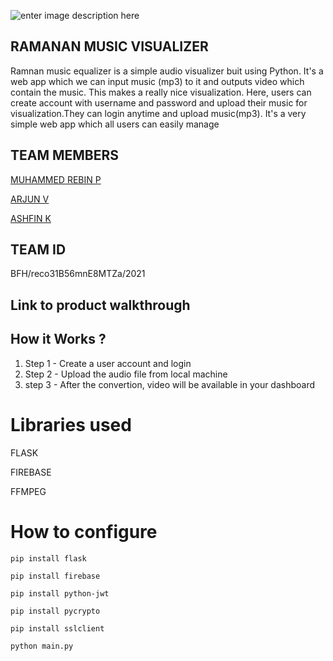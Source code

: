 ![enter image description here](https://github.com/rebin03/Ramanan-music-equalizer/blob/master/Bfh%20%281%29.png)
## **RAMANAN MUSIC VISUALIZER**

Ramnan music equalizer is a simple audio visualizer buit using Python. It's a web app which we can input music (mp3) to it and outputs video which contain the music. This makes a really nice visualization. Here, users can create account with username and password and upload their music for visualization.They can login anytime and upload music(mp3). It's a very simple web app which all users can easily manage


## TEAM MEMBERS
[MUHAMMED REBIN P](https://github.com/rebin03)

[ARJUN V](https://github.com/arjunvaradiyill)

[ASHFIN K](https://github.com/ashfink4)



## TEAM ID
BFH/reco31B56mnE8MTZa/2021

## Link to product walkthrough



## How it Works ?

1.  Step 1 - Create a user account and login
2.  Step 2 - Upload the audio file from local machine
3.  step 3 - After the convertion, video will be available in your dashboard


# Libraries used

FLASK

FIREBASE

FFMPEG

# How to configure


```pip install flask```

```pip install firebase```

```pip install python-jwt```

```pip install pycrypto```

```pip install sslclient```

```python main.py```

